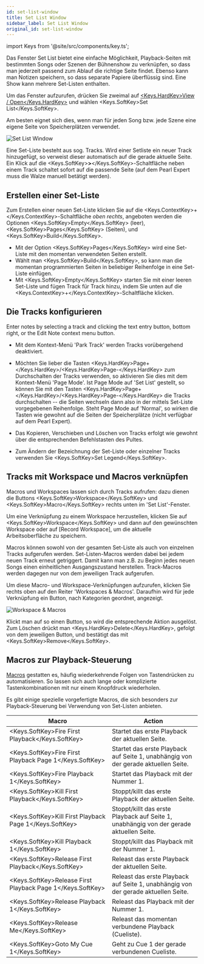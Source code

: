 ```yaml
---
id: set-list-window
title: Set List Window
sidebar_label: Set List Window
original_id: set-list-window
---
```


import Keys from '@site/src/components/key.ts';

Das Fenster Set List bietet eine einfache Möglichkeit, Playback-Seiten
mit bestimmten Songs oder Szenen der Bühnenshow zu verknüpfen, so dass
man jederzeit passend zum Ablauf die richtige Seite findet. Ebenso kann
man Notizen speichern, so dass separate Papiere überflüssig sind. Eine
Show kann mehrere Set-Listen enthalten.

[](https://youtu.be/VX5acUU-99M?t=20 "Set Lists")

Um das Fenster aufzurufen, drücken Sie zweimal auf 
[<Keys.HardKey>View / Open</Keys.HardKey>](../titan-basics/workspace-windows.md#auswahl-und-positionierung-der-arbeitsfenster) 
und wählen <Keys.SoftKey>Set List</Keys.SoftKey>.

Am besten eignet sich dies, wenn man für jeden Song bzw. jede Szene
eine eigene Seite von Speicherplätzen verwendet.

![Set List Window](/docs/images/Set-List-Window.png)

Eine Set-Liste besteht aus sog. Tracks. Wird einer Setliste ein neuer
Track hinzugefügt, so verweist dieser automatisch auf die gerade
aktuelle Seite. Ein Klick auf die <Keys.SoftKey><strong>></strong></Keys.SoftKey>-Schaltfläche neben einem
Track schaltet sofort auf die passende Seite (auf dem Pearl Expert muss
die Walze manuell betätigt werden).

Erstellen einer Set-Liste
-------------------------

Zum Erstellen einer neuen Set-Liste klicken Sie auf die
<Keys.ContextKey>+</Keys.ContextKey>-Schaltfläche *oben rechts*, angeboten werden die Optionen <Keys.SoftKey>Empty</Keys.SoftKey>
(leer), <Keys.SoftKey>Pages</Keys.SoftKey> (Seiten), und <Keys.SoftKey>Build</Keys.SoftKey>. 
-   Mit der Option <Keys.SoftKey>Pages</Keys.SoftKey> wird eine Set-Liste mit den momentan 
	verwendeten Seiten erstellt. 
-	Wählt man <Keys.SoftKey>Build</Keys.SoftKey>, so kann man die momentan programmierten Seiten 
	in beliebiger Reihenfolge in eine Set-Liste einfügen. 
-   Mit <Keys.SoftKey>Empty</Keys.SoftKey> starten Sie mit einer leeren Set-Liste und fügen Track 
	für Track hinzu, indem Sie unten auf die <Keys.ContextKey>+</Keys.ContextKey>-Schaltfläche klicken.

Die Tracks konfigurieren
------------------------

Enter notes by selecting a track and clicking the text entry button,
bottom right, or the Edit Note context menu button.

-   Mit dem Kontext-Menü 'Park Track' werden Tracks vorübergehend
    deaktiviert.

-   Möchten Sie lieber die Tasten <Keys.HardKey>Page+</Keys.HardKey>/<Keys.HardKey>Page-</Keys.HardKey> zum Durchschalten
    der Tracks verwenden, so aktivieren Sie dies mit dem Kontext-Menü
    'Page Mode'. Ist Page Mode auf 'Set List' gestellt, so können Sie
    mit den Tasten <Keys.HardKey>Page+</Keys.HardKey>/<Keys.HardKey>Page-</Keys.HardKey> die Tracks durchschalten -- die
    Seiten wechseln dann also in der mittels Set-Liste vorgegebenen
    Reihenfolge. Steht Page Mode auf 'Normal', so wirken die Tasten wie
    gewohnt auf die Seiten der Speicherplätze (nicht verfügbar auf dem
    Pearl Expert).

-   Das Kopieren, Verschieben und Löschen von Tracks erfolgt wie gewohnt
    über die entsprechenden Befehlstasten des Pultes.

-   Zum Ändern der Bezeichnung der Set-Liste oder einzelner Tracks
    verwenden Sie <Keys.SoftKey>Set Legend</Keys.SoftKey>.

Tracks mit Workspace und Macros verknüpfen
------------------------------------------

Macros und Workspaces lassen sich durch Tracks aufrufen: dazu dienen die
Buttons <Keys.SoftKey>Workspace</Keys.SoftKey> und <Keys.SoftKey>Macro</Keys.SoftKey> rechts unten im 'Set List'-Fenster.

Um eine Verknüpfung zu einem Workspace herzustellen, klicken Sie auf
<Keys.SoftKey>Workspace</Keys.SoftKey> und dann auf den gewünschten Workspace oder auf \[Record
Workspace\], um die aktuelle Arbeitsoberfläche zu speichern.

Macros können sowohl von der gesamten Set-Liste als auch von einzelnen
Tracks aufgerufen werden. Set-Listen-Macros werden dabei bei jedem neuen
Track erneut getriggert. Damit kann man z.B. zu Beginn jedes neuen Songs
einen einheitlichen Ausgangszustand herstellen. Track-Macros werden
dagegen nur von dem jeweiligen Track aufgerufen.

Um diese Macro- und Workspace-Verknüpfungen aufzurufen, klicken Sie
rechts oben auf den Reiter 'Workspaces & Macros'. Daraufhin wird für
jede Verknüpfung ein Button, nach Kategorien geordnet, angezeigt.

![Workspace & Macros](/docs/images/Workspace-Macros.png)

Klickt man auf so einen Button, so wird die entsprechende Aktion
ausgelöst. Zum Löschen drückt man <Keys.HardKey>Delete</Keys.HardKey>, gefolgt von dem jeweiligen
Button, und bestätigt das mit <Keys.SoftKey>Remove</Keys.SoftKey>.

Macros zur Playback-Steuerung
-----------------------------

[Macros](../titan-basics/front-panel-buttons.md#macros----tastenfolgen)
gestatten es, häufig wiederkehrende Folgen von Tastendrücken zu
automatisieren. So lassen sich auch lange oder komplizierte 
Tastenkombinationen mit nur einem Knopfdruck wiederholen.

Es gibt einige spezielle vorgefertigte Macros, die sich besonders zur
Playback-Steuerung bei Verwendung von Set-Listen anbieten.

Macro | Action
------|-------
<Keys.SoftKey>Fire First Playback</Keys.SoftKey> | Startet das erste Playback der aktuellen Seite.
<Keys.SoftKey>Fire First Playback Page 1</Keys.SoftKey> | Startet das erste Playback auf Seite 1, unabhängig von der gerade aktuellen Seite.
<Keys.SoftKey>Fire Playback 1</Keys.SoftKey> | Startet das Playback mit der Nummer 1.
<Keys.SoftKey>Kill First Playback</Keys.SoftKey> | Stoppt/killt das erste Playback der aktuellen Seite.
<Keys.SoftKey>Kill First Playback Page 1</Keys.SoftKey> | Stoppt/killt das erste Playback auf Seite 1, unabhängig von der gerade aktuellen Seite.
<Keys.SoftKey>Kill Playback 1</Keys.SoftKey> | Stoppt/killt das Playback mit der Nummer 1.
<Keys.SoftKey>Release First Playback</Keys.SoftKey> | Releast das erste Playback der aktuellen Seite.
<Keys.SoftKey>Release First Playback Page 1</Keys.SoftKey> | Releast das erste Playback auf Seite 1, unabhängig von der gerade aktuellen Seite.
<Keys.SoftKey>Release Playback 1</Keys.SoftKey> | Releast das Playback mit der Nummer 1.
<Keys.SoftKey>Release Me</Keys.SoftKey> | Releast das momentan verbundene Playback (Cueliste).
<Keys.SoftKey>Goto My Cue 1</Keys.SoftKey> | Geht zu Cue 1 der gerade verbundenen Cueliste.
